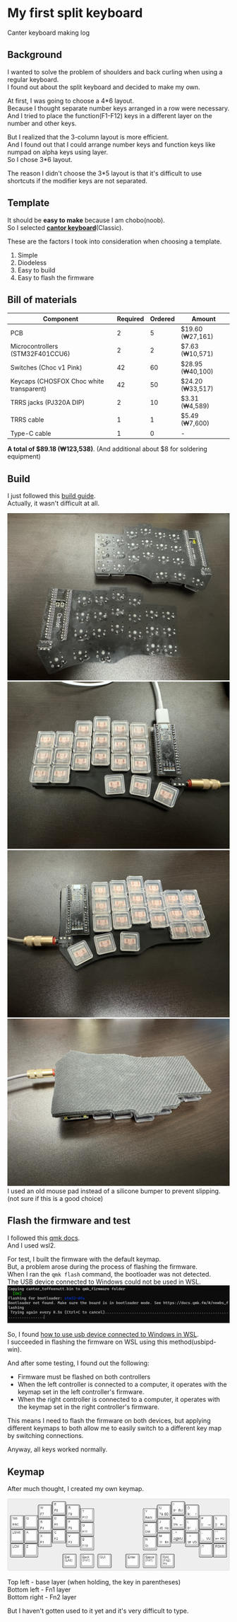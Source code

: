 # My first split keyboard
Canter keyboard making log

## Background
I wanted to solve the problem of shoulders and back curling when using a regular keyboard.  
I found out about the split keyboard and decided to make my own.

At first, I was going to choose a 4*6 layout.  
Because I thought separate number keys arranged in a row were necessary.  
And I tried to place the function(F1-F12) keys in a different layer on the number and other keys.

But I realized that the 3-column layout is more efficient.  
And I found out that I could arrange number keys and function keys like numpad on alpha keys using layer.  
So I chose 3*6 layout.

The reason I didn't choose the 3*5 layout is that it's difficult to use shortcuts if the modifier keys are not separated.

## Template
It should be **easy to make** because I am chobo(noob).  
So I selected [**cantor keyboard**](https://github.com/diepala/cantor)(Classic).

These are the factors I took into consideration when choosing a template.
1. Simple
2. Diodeless
3. Easy to build
4. Easy to flash the firmware

## Bill of materials
  |Component|Required|Ordered|Amount|
  |-|-|-|-|
  |PCB|2|5|$19.60 (₩27,161)|
  |Microcontrollers (STM32F401CCU6)|2|2|$7.63 (₩10,571)|
  |Switches (Choc v1 Pink)|42|60|$28.95 (₩40,100)|
  |Keycaps (CHOSFOX Choc white transparent)|42|50|$24.20 (₩33,517)|
  |TRRS jacks (PJ320A DIP)|2|10|$3.31 (₩4,589)|
  |TRRS cable|1|1|$5.49 (₩7,600)|
  |Type-C cable|1|0|-|

**A total of $89.18 (₩123,538)**. (And additional about $8 for soldering equipment)

## Build
I just followed this [build guide](https://github.com/diepala/cantor/blob/main/doc/build_guide.md).  
Actually, it wasn't difficult at all.  

![picture/back.jpg](picture/back.jpg)
![picture/left.jpg](picture/left.jpg)
![picture/right.jpg](picture/right.jpg)
![picture/back_pad.jpg](picture/back_pad.jpg)  
I used an old mouse pad instead of a silicone bumper to prevent slipping.  
(not sure if this is a good choice)
## Flash the firmware and test
I followed this [qmk docs](https://docs.qmk.fm/#/newbs).  
And I used wsl2.  

For test, I built the firmware with the default keymap.  
But, a problem arose during the process of flashing the firmware.  
When I ran the `qmk flash` command, the bootloader was not detected.  
The USB device connected to Windows could not be used in WSL.  
![picture/Bootloader_not_found.png](picture/Bootloader_not_found.png)

So, I found [how to use usb device connected to Windows in WSL](https://learn.microsoft.com/en-US/windows/wsl/connect-usb).  
I succeeded in flashing the firmware on WSL using this method(usbipd-win).  

And after some testing, I found out the following:  
- Firmware must be flashed on both controllers
- When the left controller is connected to a computer, it operates with the keymap set in the left controller's firmware.
- When the right controller is connected to a computer, it operates with the keymap set in the right controller's firmware.

This means I need to flash the firmware on both devices, but applying different keymaps to both allow me to easily switch to a different key map by switching connections.  

Anyway, all keys worked normally.  

## Keymap
After much thought, I created my own keymap.

![picture/keymap.png](picture/keymap.png)

Top left - base layer (when holding, the key in parentheses)  
Bottom left - Fn1 layer  
Bottom right - Fn2 layer

But I haven't gotten used to it yet and it's very difficult to type.
